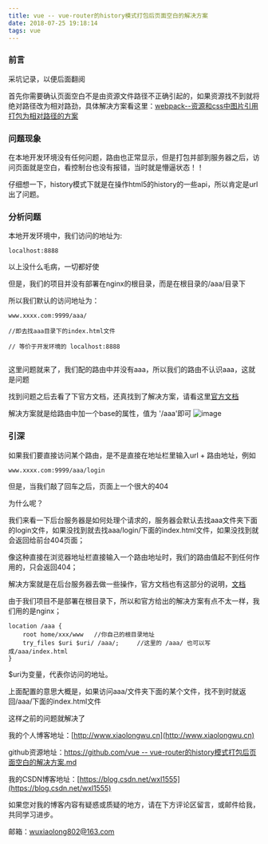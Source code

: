 ```yaml
---
title: vue -- vue-router的history模式打包后页面空白的解决方案
date: 2018-07-25 19:18:14
tags: vue
---
```


### 前言
采坑记录，以便后面翻阅

首先你需要确认页面空白不是由资源文件路径不正确引起的，如果资源找不到就将绝对路径改为相对路劲，具体解决方案看这里：[webpack--资源和css中图片引用打包为相对路径的方案](https://blog.csdn.net/wxl1555/article/details/81105204)

### 问题现象
在本地开发环境没有任何问题，路由也正常显示，但是打包并部到服务器之后，访问页面就是空白，看控制台也没有报错，当时就是懵逼状态！！

仔细想一下，history模式下就是在操作html5的history的一些api，所以肯定是url出了问题。

### 分析问题
本地开发环境中，我们访问的地址为:
```
localhost:8888
```
以上没什么毛病，一切都好使

但是，我们的项目并没有部署在nginx的根目录，而是在根目录的/aaa/目录下

所以我们默认的访问地址为：
```
www.xxxx.com:9999/aaa/   

//即去找aaa目录下的index.html文件

// 等价于开发环境的 localhost:8888


```
这里问题就来了，我们配的路由中并没有aaa，所以我们的路由不认识aaa，这就是问题

找到问题之后去看了下官方文档，还真找到了解决方案，请看这里[官方文档](https://router.vuejs.org/zh/api/#base)

解决方案就是给路由中加一个base的属性，值为 '/aaa'即可
![image](http://olv6wm3nj.bkt.clouddn.com/18-7-25/61418914.jpg)

### 引深
如果我们要直接访问某个路由，是不是直接在地址栏里输入url + 路由地址，例如
```
www.xxxx.com:9999/aaa/login
```
但是，当我们敲了回车之后，页面上一个很大的404

为什么呢？

我们来看一下后台服务器是如何处理个请求的，服务器会默认去找aaa文件夹下面的login文件，如果没找到就去找aaa/login/下面的index.html文件，如果没找到就会返回给前台404页面；

像这种直接在浏览器地址栏直接输入一个路由地址时，我们的路由值起不到任何作用的，只会返回404；

解决方案就是在后台服务器去做一些操作，官方文档也有这部分的说明，[文档](https://router.vuejs.org/zh/guide/essentials/history-mode.html#%E5%90%8E%E7%AB%AF%E9%85%8D%E7%BD%AE%E4%BE%8B%E5%AD%90)

由于我们项目不是部署在根目录下，所以和官方给出的解决方案有点不太一样，我们用的是nginx；

```
location /aaa {
    root home/xxx/www   //你自己的根目录地址
    try_files $uri $uri/ /aaa/;     //这里的 /aaa/ 也可以写成/aaa/index.html
}
```
$uri为变量，代表你访问的地址。

上面配置的意思大概是，如果访问aaa/文件夹下面的某个文件，找不到时就返回/aaa/下面的index.html文件

这样之前的问题就解决了


我的个人博客地址：[http://www.xiaolongwu.cn](http://www.xiaolongwu.cn)

github资源地址：[https://github.com/vue -- vue-router的history模式打包后页面空白的解决方案.md](https://github.com/LeonWuV/FE-blog-repository/blob/master/vue/vue%20--%20vue-router%E7%9A%84history%E6%A8%A1%E5%BC%8F%E6%89%93%E5%8C%85%E5%90%8E%E9%A1%B5%E9%9D%A2%E7%A9%BA%E7%99%BD%E7%9A%84%E8%A7%A3%E5%86%B3%E6%96%B9%E6%A1%88.md)

我的CSDN博客地址：[https://blog.csdn.net/wxl1555](https://blog.csdn.net/wxl1555)

如果您对我的博客内容有疑惑或质疑的地方，请在下方评论区留言，或邮件给我，共同学习进步。

邮箱：wuxiaolong802@163.com